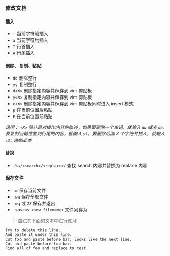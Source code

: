 ### 修改文档

#### 插入
- ```i``` 当前字符前插入
- ```a``` 当前字符后插入
- ```I``` 行首插入
- ```A``` 行尾插入

#### 删除、复制、粘贴
- ```dd``` 删除整行
- ```yy``` 复制整行
- ```d<X>``` 删除指定内容并保存到 vim 剪贴板
- ```y<X>``` 复制指定内容并保存到 vim 剪贴板
- ```c<X>``` 删除指定内容并保存到 vim 剪贴板同时进入 insert 模式
- ```p``` 在当前位置后粘贴
- ```P``` 在当前位置前粘贴

_说明： ```<X>``` 部分是对操作内容的描述，如果要删除一个单词，就输入 ```dw``` 或者 ```de```，要复制当前位置到行尾的内容，就输入 ```y$```，要删除后面 3 个字符并插入，就输入 ```c3l``` 诸如此类_

#### 替换
- ```:%s/<search>/<replace>/``` 查找 search 内容并替换为 replace 内容

#### 保存文件
- ```:w``` 保存当前文件
- ```:wa``` 保存全部文件
- ```:wq``` 或 ```ZZ``` 保存并退出
- ```:saveas <new filename>``` 文件另存为

> 尝试在下面的文本中进行练习

```
Try to delete this line.
And paste it under this line.
Cut foo and paste before bar, looks like the next line.
Cut and paste before foo bar.
Find all of foo and replace to test.
```
